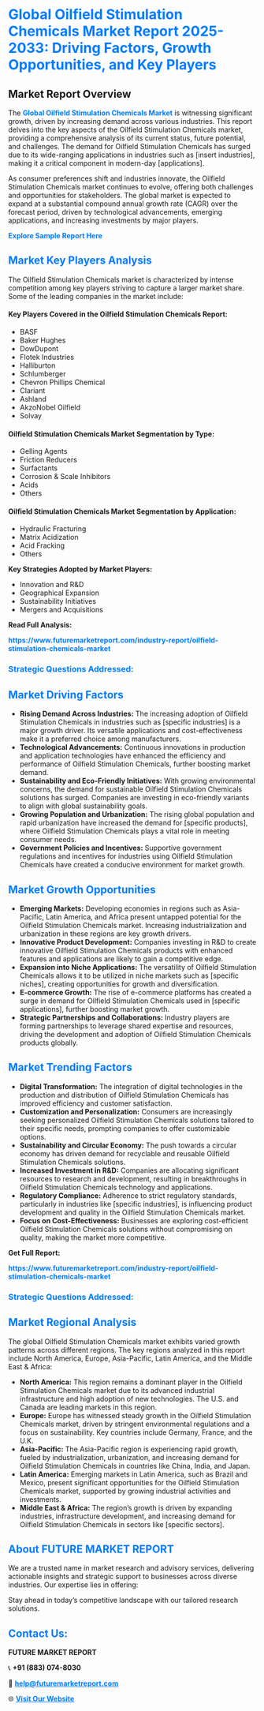 <h1 style="color: #007BFF;">Global Oilfield Stimulation Chemicals Market Report 2025-2033: Driving Factors, Growth Opportunities, and Key Players</h1>

<section id="overview">
<h2>Market Report Overview</h2>
<p>The <a href="https://www.futuremarketreport.com/industry-report/oilfield-stimulation-chemicals-market" style="color: #007BFF; text-decoration: none;"><strong>Global Oilfield Stimulation Chemicals Market</strong></a> is witnessing significant growth, driven by increasing demand across various industries. This report delves into the key aspects of the Oilfield Stimulation Chemicals market, providing a comprehensive analysis of its current status, future potential, and challenges. The demand for Oilfield Stimulation Chemicals has surged due to its wide-ranging applications in industries such as [insert industries], making it a critical component in modern-day [applications].</p>
<p>As consumer preferences shift and industries innovate, the Oilfield Stimulation Chemicals market continues to evolve, offering both challenges and opportunities for stakeholders. The global market is expected to expand at a substantial compound annual growth rate (CAGR) over the forecast period, driven by technological advancements, emerging applications, and increasing investments by major players.</p>
</section>

<section id="overview">
<p><a href="https://www.futuremarketreport.com/request-sample/reportId=30148" style="color: #007BFF; text-decoration: none;"><strong>Explore Sample Report Here</strong></a></p>
</section>

<section id="key-players">
<h2 style="color: #007BFF;">Market Key Players Analysis</h2>
<p>The Oilfield Stimulation Chemicals market is characterized by intense competition among key players striving to capture a larger market share. Some of the leading companies in the market include:</p>
<h4>Key Players Covered in the Oilfield Stimulation Chemicals Report:</h4>
<ul><li>BASF</li><li>Baker Hughes</li><li>DowDupont</li><li>Flotek Industries</li><li>Halliburton</li><li>Schlumberger</li><li>Chevron Phillips Chemical</li><li>Clariant</li><li>Ashland</li><li>AkzoNobel Oilfield</li><li>Solvay</li></ul>
<h4>Oilfield Stimulation Chemicals Market Segmentation by Type:</h4>
<ul><li>Gelling Agents</li><li>Friction Reducers</li><li>Surfactants</li><li>Corrosion &amp; Scale Inhibitors</li><li>Acids</li><li>Others</li></ul>

<h4>Oilfield Stimulation Chemicals Market Segmentation by Application:</h4>
<ul><li>Hydraulic Fracturing</li><li>Matrix Acidization</li><li>Acid Fracking</li><li>Others</li></ul>
<p><strong>Key Strategies Adopted by Market Players:</strong></p>
<ul>
<li>Innovation and R&D</li>
<li>Geographical Expansion</li>
<li>Sustainability Initiatives</li>
<li>Mergers and Acquisitions</li>
</ul>
</section>

<section>
<p><strong>Read Full Analysis: </strong></p><a href="https://www.futuremarketreport.com/industry-report/oilfield-stimulation-chemicals-market" style="color: #007BFF; text-decoration: none;"><strong>https://www.futuremarketreport.com/industry-report/oilfield-stimulation-chemicals-market</strong></a>
<h3 style="color: #007BFF;">Strategic Questions Addressed:</h3>
</section>

<section id="driving-factors">
<h2 style="color: #007BFF;">Market Driving Factors</h2>
<ul>
<li><strong>Rising Demand Across Industries:</strong> The increasing adoption of Oilfield Stimulation Chemicals in industries such as [specific industries] is a major growth driver. Its versatile applications and cost-effectiveness make it a preferred choice among manufacturers.</li>
<li><strong>Technological Advancements:</strong> Continuous innovations in production and application technologies have enhanced the efficiency and performance of Oilfield Stimulation Chemicals, further boosting market demand.</li>
<li><strong>Sustainability and Eco-Friendly Initiatives:</strong> With growing environmental concerns, the demand for sustainable Oilfield Stimulation Chemicals solutions has surged. Companies are investing in eco-friendly variants to align with global sustainability goals.</li>
<li><strong>Growing Population and Urbanization:</strong> The rising global population and rapid urbanization have increased the demand for [specific products], where Oilfield Stimulation Chemicals plays a vital role in meeting consumer needs.</li>
<li><strong>Government Policies and Incentives:</strong> Supportive government regulations and incentives for industries using Oilfield Stimulation Chemicals have created a conducive environment for market growth.</li>
</ul>
</section>

<section id="growth-opportunities">
<h2 style="color: #007BFF;">Market Growth Opportunities</h2>
<ul>
<li><strong>Emerging Markets:</strong> Developing economies in regions such as Asia-Pacific, Latin America, and Africa present untapped potential for the Oilfield Stimulation Chemicals market. Increasing industrialization and urbanization in these regions are key growth drivers.</li>
<li><strong>Innovative Product Development:</strong> Companies investing in R&D to create innovative Oilfield Stimulation Chemicals products with enhanced features and applications are likely to gain a competitive edge.</li>
<li><strong>Expansion into Niche Applications:</strong> The versatility of Oilfield Stimulation Chemicals allows it to be utilized in niche markets such as [specific niches], creating opportunities for growth and diversification.</li>
<li><strong>E-commerce Growth:</strong> The rise of e-commerce platforms has created a surge in demand for Oilfield Stimulation Chemicals used in [specific applications], further boosting market growth.</li>
<li><strong>Strategic Partnerships and Collaborations:</strong> Industry players are forming partnerships to leverage shared expertise and resources, driving the development and adoption of Oilfield Stimulation Chemicals products globally.</li>
</ul>
</section>

<section id="trending-factors">
<h2 style="color: #007BFF;">Market Trending Factors</h2>
<ul>
<li><strong>Digital Transformation:</strong> The integration of digital technologies in the production and distribution of Oilfield Stimulation Chemicals has improved efficiency and customer satisfaction.</li>
<li><strong>Customization and Personalization:</strong> Consumers are increasingly seeking personalized Oilfield Stimulation Chemicals solutions tailored to their specific needs, prompting companies to offer customizable options.</li>
<li><strong>Sustainability and Circular Economy:</strong> The push towards a circular economy has driven demand for recyclable and reusable Oilfield Stimulation Chemicals solutions.</li>
<li><strong>Increased Investment in R&D:</strong> Companies are allocating significant resources to research and development, resulting in breakthroughs in Oilfield Stimulation Chemicals technology and applications.</li>
<li><strong>Regulatory Compliance:</strong> Adherence to strict regulatory standards, particularly in industries like [specific industries], is influencing product development and quality in the Oilfield Stimulation Chemicals market.</li>
<li><strong>Focus on Cost-Effectiveness:</strong> Businesses are exploring cost-efficient Oilfield Stimulation Chemicals solutions without compromising on quality, making the market more competitive.</li>
</ul>
</section>

<section>
<p><strong>Get Full Report: </strong></p><a href="https://www.futuremarketreport.com/industry-report/oilfield-stimulation-chemicals-market" style="color: #007BFF; text-decoration: none;"><strong>https://www.futuremarketreport.com/industry-report/oilfield-stimulation-chemicals-market</strong></a>
<h3 style="color: #007BFF;">Strategic Questions Addressed:</h3>
</section>


<section id="regional-analysis">
<h2 style="color: #007BFF;">Market Regional Analysis</h2>
<p>The global Oilfield Stimulation Chemicals market exhibits varied growth patterns across different regions. The key regions analyzed in this report include North America, Europe, Asia-Pacific, Latin America, and the Middle East & Africa:</p>
<ul>
<li><strong>North America:</strong> This region remains a dominant player in the Oilfield Stimulation Chemicals market due to its advanced industrial infrastructure and high adoption of new technologies. The U.S. and Canada are leading markets in this region.</li>
<li><strong>Europe:</strong> Europe has witnessed steady growth in the Oilfield Stimulation Chemicals market, driven by stringent environmental regulations and a focus on sustainability. Key countries include Germany, France, and the U.K.</li>
<li><strong>Asia-Pacific:</strong> The Asia-Pacific region is experiencing rapid growth, fueled by industrialization, urbanization, and increasing demand for Oilfield Stimulation Chemicals in countries like China, India, and Japan.</li>
<li><strong>Latin America:</strong> Emerging markets in Latin America, such as Brazil and Mexico, present significant opportunities for the Oilfield Stimulation Chemicals market, supported by growing industrial activities and investments.</li>
<li><strong>Middle East & Africa:</strong> The region’s growth is driven by expanding industries, infrastructure development, and increasing demand for Oilfield Stimulation Chemicals in sectors like [specific sectors].</li>
</ul>
</section>

<footer>
<h2 style="color: #007BFF;">About FUTURE MARKET REPORT</h2>
<p>We are a trusted name in market research and advisory services, delivering actionable insights and strategic support to businesses across diverse industries. Our expertise lies in offering:</p>

<p>Stay ahead in today’s competitive landscape with our tailored research solutions.</p>

<h2 style="color: #007BFF;">Contact Us:</h2>
<p><strong>FUTURE MARKET REPORT</strong></p>
<p>📞 <strong>+91 (883) 074-8030</strong></p>
<p>📧 <strong><a href="mailto:help@futuremarketreport.com" style="color: #007BFF;">help@futuremarketreport.com</a></strong></p>
<p>🌐 <strong><a href="https://www.futuremarketreport.com/" style="color: #007BFF;">Visit Our Website</a></strong></p>
</footer>